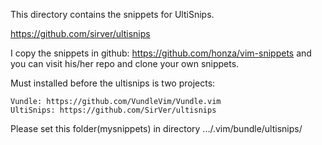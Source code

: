This directory contains the snippets for UltiSnips.

https://github.com/sirver/ultisnips

I copy the snippets in github: https://github.com/honza/vim-snippets
and you can visit his/her repo and clone your own snippets.

Must installed before the ultisnips is two projects:

    Vundle: https://github.com/VundleVim/Vundle.vim
    UltiSnips: https://github.com/SirVer/ultisnips

Please set this folder(mysnippets) in directory .../.vim/bundle/ultisnips/
